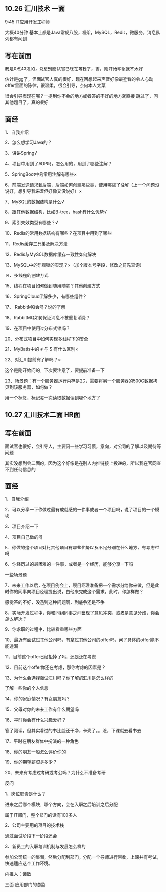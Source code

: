 ## 10.26 汇川技术 一面

9:45 IT应用开发工程师  

大概40分钟 基本上都是Java常规八股，框架，MySQL，Redis，微服务，消息队列都有问到



## 写在前面

我是9点43进的，没想到面试官已经在等我了，害，刚开始印象就不太好

估计是gg了，但面试官人真的很好，现在回想起来声音好像最近看的令人心动offer里面的陈律，很温柔，很会引导，奈何本人太菜

很会引导表现在哪？一提到你不会的地方或者答的不好的地方就直接 跳过了，问其他题目了，真的很好



## 面经

1、自我介绍

2、怎么想学习Java的？

3、讲讲Spring√

4、项目中用到了AOP吗，怎么用的，用到了哪些注解？

5、SpringBoot中的常用注解有哪些×

6、前端发送请求到后端，后端如何创建哪些类，使用哪些了注解（上一个问题没说好，想引导我来着但好像又没说好）×

7、MySQL的数据结构是什么√

8、跟其他数据结构，比如B-tree，hash有什么优势√

9、索引失效类型有哪些？√

10、Redis的常用数据结构有哪些？在项目中用到了哪些

11、Redis缓存三兄弟及解决方法

12、Redis与MySQL数据库缓存一致性如何解决

13、MySQL中的乐观锁的实现？×（加个版本号字段，修改之前先查询）

14、多线程的创建方式

15、线程在项目如何做到随用随拿？其他创建方式

16、SpringCloud了解多少，有哪些组件？

17、 RabbitMQ会吗？说的了解

18、RabbitMQ如何保证消息不被重复消费？

19、在项目中使用过分布式锁吗？

20、分布式项目中如何实现多线程下的安全

21、MyBatis中的 # 与 $ 有什么区别×

22、对汇川提前有了解吗？×

这个是刚开始问的，下次要注意了，要提前准备一下

23、场景题：有一个服务器运行内存是2G，需要将另一个服务器的500G数据拷贝到该服务器，如何做？

用一个标签，标记每一次读取数据读到哪个地方了







## 10.27 汇川技术二面 HR面

## 写在前面

面试官也很好，会引导人，主要问一些学习习惯，意向，对公司的了解以及期待等问题

其实没想到会二面的，因为这个好像是在别人内推链接上投递的，所以我在官网查不到任何信息的



## 面经

1、自我介绍

2、可以分享一下你做过最有成就感的一件事或者一个项目吗，说了项目的一个模块

3、项目介绍一下

4、项目自己做的吗

5、你做的这个项目对比其他项目有哪些优势以及不足分别在什么地方，有考虑过吗

6、你经历过的最困难的一件事，或者是一个经历，能够分享一下吗



一些场景题

7、未来工作以后，在项目例会上，项目经理准备把一个需求分给你来做，但是此时你的同事向项目经理提出说，由他来完成这个需求，此时，你怎样做？

感觉答的不好，没遇到这种问题啊，到底争还是不争

8、实际开发过程中，你和同组同事之间出现了意见冲突，或者是意见分歧，你会怎么解决？

9、你求职的过程中，比较看重哪些方面

10、最近有面试过其他公司吗，有拿过其他公司的offer吗，问了具体的offer能不能透漏

11、目前这个offer已经拒掉了吗，还是还在考虑

12、目前这个offer你还在考虑，那你考虑的因素是？

13、为什么会选择面试汇川吗？你了解的汇川是怎么样的



了解一些你的个人信息

14、你的家庭情况？有女朋友吗？

15、父母对你的未来工作有什么期望吗

16、平时你会有什么兴趣爱好？

答了阅读，但其实看过的书比脸还干净，卡壳了。。淦，下课就去看书去

17、平时在朋友群体中扮演的一种角色

18、你的朋友一般怎么评价你的

19、你的期望薪资是多少？

20、未来有考虑过考研或考公吗？为什么不准备考研



反问

1、岗位职责是什么？

进来之后哪个模块，哪个方向，会在入职之后培训之后分配

属于IT部门，整个部门的话有100多人

2、公司主要用的项目的技术栈

通过面试阶段下一阶段还会

3、新员工的入职培训机制与发展怎么样的

参加公司统一的集训，然后分配到部门，分配一个导师进行带教，上课并有考试，快速适应这个工作环境。



内推人：谭敏

三面 应用部门的总监



